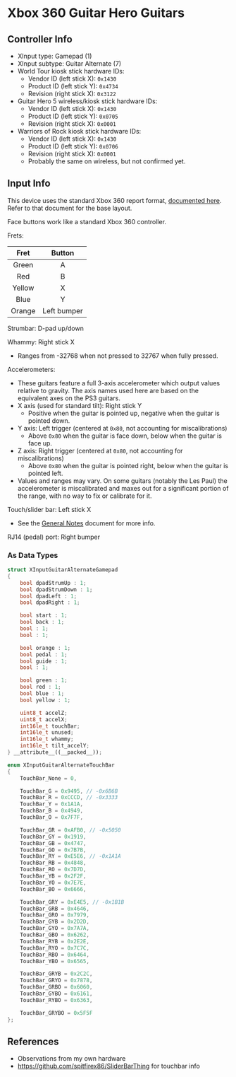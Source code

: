 # Xbox 360 Guitar Hero Guitars

## Controller Info

- XInput type: Gamepad (1)
- XInput subtype: Guitar Alternate (7)
- World Tour kiosk stick hardware IDs:
  - Vendor ID (left stick X): `0x1430`
  - Product ID (left stick Y): `0x4734`
  - Revision (right stick X): `0x3122`
- Guitar Hero 5 wireless/kiosk stick hardware IDs:
  - Vendor ID (left stick X): `0x1430`
  - Product ID (left stick Y): `0x0705`
  - Revision (right stick X): `0x0001`
- Warriors of Rock kiosk stick hardware IDs:
  - Vendor ID (left stick X): `0x1430`
  - Product ID (left stick Y): `0x0706`
  - Revision (right stick X): `0x0001`
  - Probably the same on wireless, but not confirmed yet.

## Input Info

This device uses the standard Xbox 360 report format, [documented here](../../../Controller%20Communication%20Basics/Xbox%20360.md). Refer to that document for the base layout.

Face buttons work like a standard Xbox 360 controller.

Frets:

| Fret   | Button      |
| :--:   | :----:      |
| Green  | A           |
| Red    | B           |
| Yellow | X           |
| Blue   | Y           |
| Orange | Left bumper |

Strumbar: D-pad up/down

Whammy: Right stick X

- Ranges from -32768 when not pressed to 32767 when fully pressed.

Accelerometers:

- These guitars feature a full 3-axis accelerometer which output values relative to gravity. The axis names used here are based on the equivalent axes on the PS3 guitars.
- X axis (used for standard tilt): Right stick Y
  - Positive when the guitar is pointed up, negative when the guitar is pointed down.
- Y axis: Left trigger (centered at `0x80`, not accounting for miscalibrations)
  - Above `0x80` when the guitar is face down, below when the guitar is face up.
- Z axis: Right trigger (centered at `0x80`, not accounting for miscalibrations)
  - Above `0x80` when the guitar is pointed right, below when the guitar is pointed left.
- Values and ranges may vary. On some guitars (notably the Les Paul) the accelerometer is miscalibrated and maxes out for a significant portion of the range, with no way to fix or calibrate for it.

Touch/slider bar: Left stick X

- See the [General Notes](General%20Notes.md) document for more info.

RJ14 (pedal) port: Right bumper

### As Data Types

```cpp
struct XInputGuitarAlternateGamepad
{
    bool dpadStrumUp : 1;
    bool dpadStrumDown : 1;
    bool dpadLeft : 1;
    bool dpadRight : 1;

    bool start : 1;
    bool back : 1;
    bool : 1;
    bool : 1;

    bool orange : 1;
    bool pedal : 1;
    bool guide : 1;
    bool : 1;

    bool green : 1;
    bool red : 1;
    bool blue : 1;
    bool yellow : 1;

    uint8_t accelZ;
    uint8_t accelX;
    int16le_t touchBar;
    int16le_t unused;
    int16le_t whammy;
    int16le_t tilt_accelY;
} __attribute__((__packed__));

enum XInputGuitarAlternateTouchBar
{
    TouchBar_None = 0,

    TouchBar_G = 0x9495, // -0x6B6B
    TouchBar_R = 0xCCCD, // -0x3333
    TouchBar_Y = 0x1A1A,
    TouchBar_B = 0x4949,
    TouchBar_O = 0x7F7F,

    TouchBar_GR = 0xAFB0, // -0x5050
    TouchBar_GY = 0x1919,
    TouchBar_GB = 0x4747,
    TouchBar_GO = 0x7B7B,
    TouchBar_RY = 0xE5E6, // -0x1A1A
    TouchBar_RB = 0x4848,
    TouchBar_RO = 0x7D7D,
    TouchBar_YB = 0x2F2F,
    TouchBar_YO = 0x7E7E,
    TouchBar_BO = 0x6666,

    TouchBar_GRY = 0xE4E5, // -0x1B1B
    TouchBar_GRB = 0x4646,
    TouchBar_GRO = 0x7979,
    TouchBar_GYB = 0x2D2D,
    TouchBar_GYO = 0x7A7A,
    TouchBar_GBO = 0x6262,
    TouchBar_RYB = 0x2E2E,
    TouchBar_RYO = 0x7C7C,
    TouchBar_RBO = 0x6464,
    TouchBar_YBO = 0x6565,

    TouchBar_GRYB = 0x2C2C,
    TouchBar_GRYO = 0x7878,
    TouchBar_GRBO = 0x6060,
    TouchBar_GYBO = 0x6161,
    TouchBar_RYBO = 0x6363,

    TouchBar_GRYBO = 0x5F5F
};
```

## References

- Observations from my own hardware
- https://github.com/spitfirex86/SliderBarThing for touchbar info

